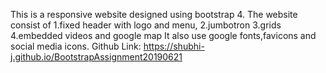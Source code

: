 This is a responsive website designed using bootstrap 4.
The website consist of 
1.fixed header with logo and menu,
2.jumbotron
3.grids
4.embedded videos and google map
It also use google fonts,favicons and social media icons.
Github Link:
https://shubhi-j.github.io/BootstrapAssignment20190621
